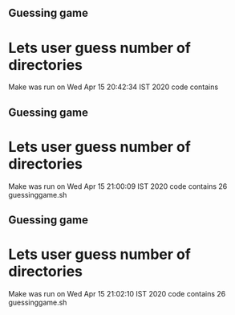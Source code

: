 ## Guessing game
# Lets user guess number of directories
Make was run on
Wed Apr 15 20:42:34 IST 2020
code contains
## Guessing game
# Lets user guess number of directories
Make was run on
Wed Apr 15 21:00:09 IST 2020
code contains
26 guessinggame.sh
## Guessing game
# Lets user guess number of directories
Make was run on
Wed Apr 15 21:02:10 IST 2020
code contains
26 guessinggame.sh
